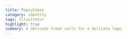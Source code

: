 ```yaml
---
title: PopsyCakes
category: identity
tags: Illustrator
highlight: true
summary: A delicate treat calls for a delicate logo.
---
```

